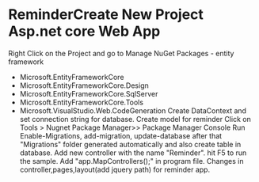 # ReminderCreate New Project Asp.net core Web App
Right Click on the Project and go to Manage NuGet Packages - entity framework 
   - Microsoft.EntityFrameworkCore
   - Microsoft.EntityFrameworkCore.Design
   - Microsoft.EntityFrameworkCore.SqlServer
   - Microsoft.EntityFrameworkCore.Tools
   - Microsoft.VisualStudio.Web.CodeGeneration
Create DataContext and set connection string for database.
Create model for reminder
Click on Tools > Nugnet Package Manager>> Package Manager Console
Run Enable-Migrations, add-migration, update-database after that "Migrations" folder generated automatically and also create table in database.
Add new controller with the name "Reminder".
hit F5 to run the sample.
Add "app.MapControllers();" in program file.
Changes in controller,pages,layout(add jquery path)  for reminder app. 
